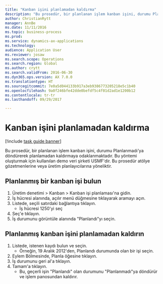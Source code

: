 ```yaml
--- 
title: "Kanban işini planlamadan kaldırma"
description: "Bu prosedür, bir planlanan işlem kanban işini, durumu Planlanmadı'ya döndürerek planlamadan kaldırmaya odaklanmaktadır."
author: ChristianRytt
manager: AnnBe
ms.date: 11/11/2016
ms.topic: business-process
ms.prod: 
ms.service: dynamics-ax-applications
ms.technology: 
audience: Application User
ms.reviewer: josaw
ms.search.scope: Operations
ms.search.region: Global
ms.author: crytt
ms.search.validFrom: 2016-06-30
ms.dyn365.ops.version: AX 7.0.0
ms.translationtype: HT
ms.sourcegitcommit: 7e0a5d044133b917a3eb9386773205218e5c1b40
ms.openlocfilehash: 9a0f246bfe42dde0befdf5c4f01d2ad1e1200b12
ms.contentlocale: tr-tr
ms.lasthandoff: 09/29/2017

---
```

# <a name="remove-a-kanban-job-from-the-schedule"></a>Kanban işini planlamadan kaldırma

[!include [task guide banner](../../includes/task-guide-banner.md)]

Bu prosedür, bir planlanan işlem kanban işini, durumu Planlanmadı'ya döndürerek planlamadan kaldırmaya odaklanmaktadır. Bu yöntemi oluşturmak için kullanılan demo veri şirketi USMF'dir. Bu prosedür atölye gözetmenlerine veya üretim planlayıcılarına yöneliktir.


## <a name="find-a-planned-kanban-job"></a>Planlanmış bir kanban işi bulun
1. Üretim denetimi > Kanban > Kanban işi planlaması'na gidin.
2. İş hücresi alanında, açılır menü düğmesine tıklayarak aramayı açın.
3. Listede, seçili satırdaki bağlantıya tıklayın.
    * İş hücresi 1250'yi seç  
4. Seç'e tıklayın.
5. İş durumunu görüntüle alanında "Planlandı"yı seçin.

## <a name="remove-the-planned-kanban-job-from-the-schedule"></a>Planlanmış kanban işini planlamadan kaldırın
1. Listede, istenen kaydı bulun ve seçin.
    * Örneğin, 19 Aralık 2012'den, Planlandı durumunda olan bir işi seçin.  
2. Eylem Bölmesinde, Planla öğesine tıklayın.
3. İş durumunu geri al'a tıklayın.
4. Tamam'a tıklayın.
    * Bu, geçerli işin "Planlandı" olan durumunu "Planlanmadı"ya döndürür ve işlem panosundan kaldırır.   



